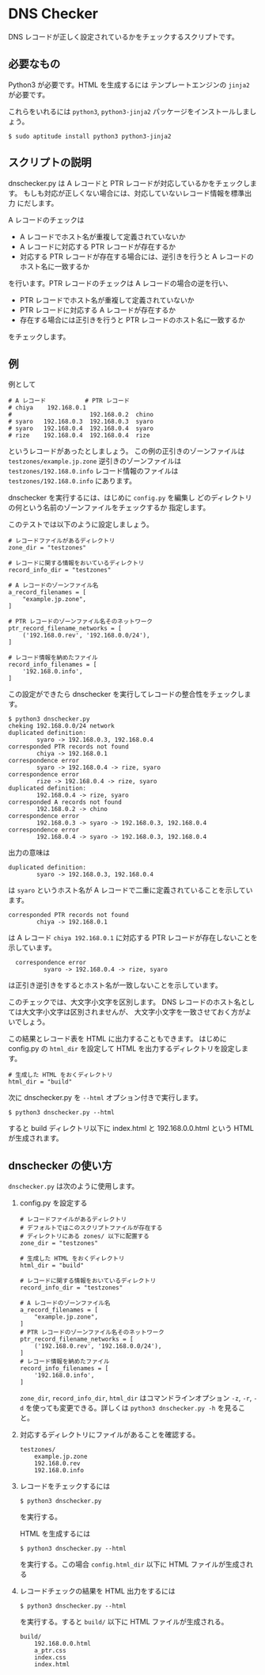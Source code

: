 DNS Checker
==================

DNS レコードが正しく設定されているかをチェックするスクリプトです。

必要なもの
-----------

Python3 が必要です。HTML を生成するには
テンプレートエンジンの `jinja2` が必要です。

これらをいれるには
`python3`, `python3-jinja2`
パッケージをインストールしましょう。

    $ sudo aptitude install python3 python3-jinja2

スクリプトの説明
-----------------

dnschecker.py は A レコードと PTR レコードが対応しているかをチェックします。
もしも対応が正しくない場合には、対応していないレコード情報を標準出力
にだします。

A レコードのチェックは

*   A レコードでホスト名が重複して定義されていないか
*   A レコードに対応する PTR レコードが存在するか
*   対応する PTR レコードが存在する場合には、逆引きを行うと A レコードのホスト名に一致するか

を行います。PTR レコードのチェックは A レコードの場合の逆を行い、

*   PTR レコードでホスト名が重複して定義されていないか
*   PTR レコードに対応する A レコードが存在するか
*   存在する場合には正引きを行うと PTR レコードのホスト名に一致するか

をチェックします。

例
----

例として

    # A レコード           # PTR レコード
    # chiya    192.168.0.1
    #                      192.168.0.2  chino
    # syaro   192.168.0.3  192.168.0.3  syaro
    # syaro   192.168.0.4  192.168.0.4  syaro
    # rize    192.168.0.4  192.168.0.4  rize

というレコードがあったとしましょう。
この例の正引きのゾーンファイルは `testzones/example.jp.zone`
逆引きのゾーンファイルは `testzones/192.168.0.info`
レコード情報のファイルは `testzones/192.168.0.info`
にあります。

dnschecker を実行するには、はじめに `config.py` を編集し
どのディレクトリの何という名前のゾーンファイルをチェックするか
指定します。

このテストでは以下のように設定しましょう。

    # レコードファイルがあるディレクトリ
    zone_dir = "testzones"

    # レコードに関する情報をおいているディレクトリ
    record_info_dir = "testzones"

    # A レコードのゾーンファイル名
    a_record_filenames = [
        "example.jp.zone",
    ]

    # PTR レコードのゾーンファイル名そのネットワーク
    ptr_record_filename_networks = [
        ('192.168.0.rev', '192.168.0.0/24'),
    ]

    # レコード情報を納めたファイル
    record_info_filenames = [
        '192.168.0.info',
    ]

この設定ができたら dnschecker を実行してレコードの整合性をチェックします。

    $ python3 dnschecker.py
    cheking 192.168.0.0/24 network
    duplicated definition:
            syaro -> 192.168.0.3, 192.168.0.4
    corresponded PTR records not found
            chiya -> 192.168.0.1
    correspondence error
            syaro -> 192.168.0.4 -> rize, syaro
    correspondence error
            rize -> 192.168.0.4 -> rize, syaro
    duplicated definition:
            192.168.0.4 -> rize, syaro
    corresponded A records not found
            192.168.0.2 -> chino
    correspondence error
            192.168.0.3 -> syaro -> 192.168.0.3, 192.168.0.4
    correspondence error
            192.168.0.4 -> syaro -> 192.168.0.3, 192.168.0.4

出力の意味は

    duplicated definition:
            syaro -> 192.168.0.3, 192.168.0.4

は `syaro` というホスト名が A レコードで二重に定義されていることを示しています。

    corresponded PTR records not found
            chiya -> 192.168.0.1

は A レコード `chiya 192.168.0.1` に対応する PTR レコードが存在しないことを
示しています。

      correspondence error
              syaro -> 192.168.0.4 -> rize, syaro

は正引き逆引きをするとホスト名が一致しないことを示しています。

このチェックでは、大文字小文字を区別します。
DNS レコードのホスト名としては大文字小文字は区別されませんが、
大文字小文字を一致させておく方がよいでしょう。

この結果とレコード表を HTML に出力することもできます。
はじめに config.py の `html_dir` を設定して
HTML を出力するディレクトリを設定します。

    # 生成した HTML をおくディレクトリ
    html_dir = "build"

次に dnschecker.py を `--html` オプション付きで実行します。

    $ python3 dnschecker.py --html

すると build ディレクトリ以下に index.html と 192.168.0.0.html という
HTML が生成されます。

dnschecker の使い方
------------------------

`dnschecker.py` は次のように使用します。


1.  config.py を設定する

        # レコードファイルがあるディレクトリ
        # デフォルトではこのスクリプトファイルが存在する
        # ディレクトリにある zones/ 以下に配置する
        zone_dir = "testzones"

        # 生成した HTML をおくディレクトリ
        html_dir = "build"

        # レコードに関する情報をおいているディレクトリ
        record_info_dir = "testzones"

        # A レコードのゾーンファイル名
        a_record_filenames = [
            "example.jp.zone",
        ]
        # PTR レコードのゾーンファイル名そのネットワーク
        ptr_record_filename_networks = [
            ('192.168.0.rev', '192.168.0.0/24'),
        ]
        # レコード情報を納めたファイル
        record_info_filenames = [
            '192.168.0.info',
        ]

    `zone_dir`, `record_info_dir`, `html_dir` はコマンドラインオプション
    `-z`, `-r`, `-d` を使っても変更できる。詳しくは `python3 dnschecker.py -h` を見ること。

2.  対応するディレクトリにファイルがあることを確認する。

        testzones/
            example.jp.zone
            192.168.0.rev
            192.168.0.info

3.  レコードをチェックするには

        $ python3 dnschecker.py

    を実行する。

    HTML を生成するには

        $ python3 dnschecker.py --html

    を実行する。この場合 `config.html_dir` 以下に HTML ファイルが生成される

4.  レコードチェックの結果を HTML 出力をするには

        $ python3 dnschecker.py --html

    を実行する。すると `build/` 以下に HTML ファイルが生成される。

        build/
            192.168.0.0.html
            a_ptr.css
            index.css
            index.html
